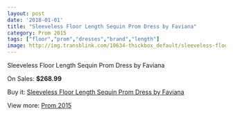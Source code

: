 ```yaml
---
layout: post
date: '2018-01-01'
title: "Sleeveless Floor Length Sequin Prom Dress by Faviana"
category: Prom 2015
tags: ["floor","prom","dresses","brand","length"]
image: http://img.transblink.com/10634-thickbox_default/sleeveless-floor-length-sequin-prom-dress-by-faviana.jpg
---
```

Sleeveless Floor Length Sequin Prom Dress by Faviana

On Sales: **$268.99**
<a href="https://www.transblink.com/en/prom-2015/3456-sleeveless-floor-length-sequin-prom-dress-by-faviana.html"><amp-img layout="responsive" width="600" height="600" src="//img.transblink.com/10634-thickbox_default/sleeveless-floor-length-sequin-prom-dress-by-faviana.jpg" alt="Sleeveless Floor Length Sequin Prom Dress by Faviana 0" /></a>
<a href="https://www.transblink.com/en/prom-2015/3456-sleeveless-floor-length-sequin-prom-dress-by-faviana.html"><amp-img layout="responsive" width="600" height="600" src="//img.transblink.com/10635-thickbox_default/sleeveless-floor-length-sequin-prom-dress-by-faviana.jpg" alt="Sleeveless Floor Length Sequin Prom Dress by Faviana 1" /></a>

Buy it: [Sleeveless Floor Length Sequin Prom Dress by Faviana](https://www.transblink.com/en/prom-2015/3456-sleeveless-floor-length-sequin-prom-dress-by-faviana.html "Sleeveless Floor Length Sequin Prom Dress by Faviana")

View more: [Prom 2015](https://www.transblink.com/en/10-prom-2015 "Prom 2015")
